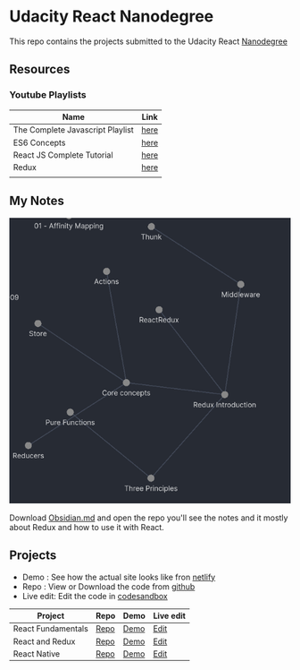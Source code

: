 # Udacity React Nanodegree

This repo contains the projects submitted to the Udacity React [Nanodegree](https://www.udacity.com/course/react-nanodegree--nd019)

## Resources

### Youtube Playlists

| Name                             | Link                                                                                         |
| -------------------------------- | -------------------------------------------------------------------------------------------- |
| The Complete Javascript Playlist | [here](https://www.youtube.com/watch?v=dlfrWbYk1v0&list=PLRAV69dS1uWTSu9cVg8jjXW8jndOYYJPPI) |
| ES6 Concepts                     | [here](https://www.udacity.com/course/es6-javascript-improved--ud356)                        |
| React JS Complete Tutorial       | [here](https://www.youtube.com/watch?v=QFaFIcGhPoM&list=PLC3y8-rFHvwgg3vaYJgHGnModB54rxOk3)  |
| Redux                            | [here](https://www.youtube.com/watch?v=9boMnm5X9ak&list=PLC3y8-rFHvwheJHvseC3I0HuYI2f46oAK)  |
|                                  |

## My Notes

![](./Graph.png)

Download [Obsidian.md](https://obsidian.md/) and open the repo you'll see the notes and it mostly about Redux and how to use it with React.

## Projects

- Demo : See how the actual site looks like fron [netlify](http://netlify.com/)
- Repo : View or Download the code from [github](https://github.com)
- Live edit: Edit the code in [codesandbox](https://codesandbox.io)

| Project            | Repo                                                                | Demo                                                 | Live edit                                                                        |
| ------------------ | ------------------------------------------------------------------- | ---------------------------------------------------- | -------------------------------------------------------------------------------- |
| React Fundamentals | [Repo](https://github.com/algokun/reactnd-project-myreads)          | [Demo](https://myreads-react-nd.netlify.app/)        | [Edit](https://codesandbox.io/s/github/algokun/reactnd-project-myreads)          |
| React and Redux    | [Repo](https://github.com/algokun/reactnd-project-would-you-rather) | [Demo](https://wouldyourather-react-nd.netlify.app/) | [Edit](https://codesandbox.io/s/github/algokun/reactnd-project-would-you-rather) |
| React Native       | [Repo](https://github.com/algokun/reactnd-mobile-flashcards)        | [Demo](https://expo.io/@algokun/flashcards)          | [Edit](https://codesandbox.io/s/github/algokun/reactnd-mobile-flashcards)        |

